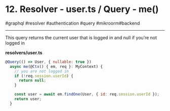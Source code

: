 # 12. Resolver - user.ts / Query - me()

#graphql #resolver #authentication #query #mikroorm#backend

* * *

This query returns the current user that is logged in and null if you’re not logged in

**resolvers/user.ts**  

```javascript
@Query(() => User, { nullable: true })
  async me(@Ctx() { em, req }: MyContext) {
    // you are not logged in
    if (!req.session.userId) {
      return null;
    }

    const user = await em.findOne(User, { id: req.session.userId });
    return user;
  }
```